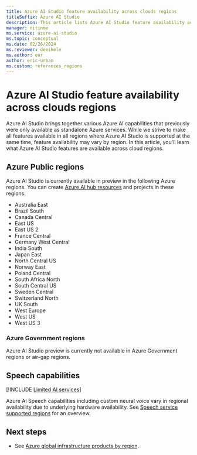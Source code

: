 ```yaml
---
title: Azure AI Studio feature availability across clouds regions
titleSuffix: Azure AI Studio
description: This article lists Azure AI Studio feature availability across clouds regions.
manager: nitinme
ms.service: azure-ai-studio
ms.topic: conceptual
ms.date: 02/26/2024
ms.reviewer: deeikele
ms.author: eur
author: eric-urban
ms.custom: references_regions
---
```


# Azure AI Studio feature availability across clouds regions

Azure AI Studio brings together various Azure AI capabilities that previously were only available as standalone Azure services. While we strive to make all features available in all regions where Azure AI Studio is supported at the same time, feature availability may vary by region. In this article, you'll learn what Azure AI Studio features are available across cloud regions.  

## Azure Public regions

Azure AI Studio is currently available in preview in the following Azure regions. You can create [Azure AI hub resources](../how-to/create-azure-ai-resource.md) and projects in these regions.

- Australia East
- Brazil South
- Canada Central
- East US
- East US 2
- France Central
- Germany West Central
- India South
- Japan East
- North Central US
- Norway East
- Poland Central
- South Africa North
- South Central US
- Sweden Central
- Switzerland North
- UK South
- West Europe
- West US
- West US 3

### Azure Government regions

Azure AI Studio preview is currently not available in Azure Government regions or air-gap regions.

## Speech capabilities

[!INCLUDE [Limited AI services](../includes/limited-ai-services.md)]

Azure AI Speech capabilities including custom neural voice vary in regional availability due to underlying hardware availability. See [Speech service supported regions](../../ai-services/speech-service/regions.md) for an overview.

## Next steps

- See [Azure global infrastructure products by region](https://azure.microsoft.com/global-infrastructure/services/).
